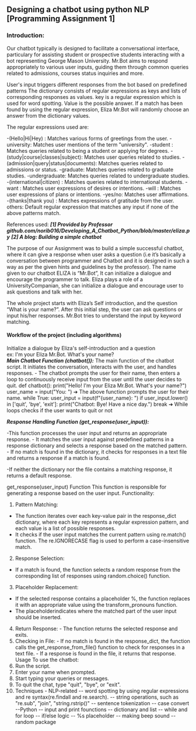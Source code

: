 ## Designing a chatbot using python NLP [Programming Assignment 1] 

### Introduction: 
Our chatbot typically is designed to facilitate a conversational interface, particulary for assisting student or prospective students interacting with a bot representing George Mason University. Mr.Bot aims to respond appropriately to various user inputs, guiding them through common queries related to admissions, courses status inquiries and more.

User's input triggers different responses from the bot based on predefined patterns
The dictionary consists of regular expressions as keys and lists of corresponding responses as values.
key is a regular expression which is used for word spotting. Value is the possible answer. If a match has been found by using the regular expression, Eliza Mr.Bot will randomly choose an answer from the dictionary values.

The regular expressions used are:

-(Hello|Hi|Hey) : Matches various forms of greetings from the user.
-university: Matches user mentions of the term "university".
-student : Matches queries related to being a student or applying for degrees.
-(study|course|classes|subject): Matches user queries related to studies.
-(admission|query|status|documents): Matches queries related to admissions or status.
-graduate: Matches queries related to graduate studies.
-undergraduate: Matches queries related to undergraduate studies.
-(international|citizen) : Matches queries related to international students.
-want : Matches user expressions of desires or intentions.
-will : Matches user expressions of plans or intentions.
-yes/no: Matches user affirmations.
-(thanks|thank you) : Matches expressions of gratitude from the user.
others: Default regular expression that matches any input if none of the above patterns match.

References used: 
***[1] Provided by Professor github.com/norib016/Developing_A_Chatbot_Python/blob/master/eliza.py***
***[2] A blog: Building a simple chatbot***

The purpose of our Assignment was to build a simple successful chatbot, where it can give a 
response when user asks a question (i.e it’s basically a conversation between programmer and 
Chatbot and it is designed in such a way as per the given hints and guidelines by the professor). 
The name given to our chatbot ELIZA is “Mr.Bot”, It can initialize a dialogue and encourage the 
programmer to talk. Eliza plays a role of a UniversityCompanian, she can initialize a dialogue 
and encourage user to ask questions and talk with her. 

The whole project starts with Eliza’s Self introduction, and the question “What is your name?”. 
After this initial step, the user can ask questions or input his/her responses. Mr.Bot tries to 
understand the input by keyword matching. 
 

#### Workflow of the project (including algorithms)  

Initialize a dialogue by Eliza's self-introduction and a question  
ex: I'm your Eliza Mr.Bot. What's your name?     
***Main Chatbot Function (chatbot()):***
The main function of the chatbot script. It initiates the conversation, interacts with the user, and 
handles responses. - The chatbot prompts the user for their name, then enters a loop to continuously receive input from the 
user until the user decides to quit. 
def chatbot(): 
print("Hello! I'm your Eliza Mr.Bot. What's your name?") 
user_name = input("You: ") 
➔ The above function prompts the user for their name. 
while True: 
user_input = input(f"{user_name}: ") 
if user_input.lower() in ['quit', 'bye', 'exit']: 
print("Chatbot: Bye! Have a nice day.") 
break 
➔ While loops checks if the user wants to quit or not  

***Response Handling Function (get_response(user_input)):*** 

-This function processes the user input and returns an appropriate response. - It matches the user input against predefined patterns in a response dictionary and selects a response based on the matched pattern. - If no match is found in the dictionary, it checks for responses in a text file and returns a response if a match is found. 

-If neither the dictionary nor the file contains a matching response, it returns a default response. 

get_response(user_input) Function 
This function is responsible for generating a response based on the user input. 
Functionality: 
1. Pattern Matching: 
- The function iterates over each key-value pair in the response_dict dictionary, where each key represents a regular expression pattern, and each value is a list of possible responses.
- It checks if the user input matches the current pattern using re.match() function. The re.IGNORECASE flag is used to perform a case-insensitive match.
  
2. Response Selection:
- If a match is found, the function selects a random response from the corresponding list of responses using random.choice() function.
  
3. Placeholder Replacement:
- If the selected response contains a placeholder %, the function replaces it with an appropriate value using the transform_pronouns function.
- The placeholderindicates where the matched part of the user input should be inserted.
   
4. Return Response: - The function returns the selected response and exits.
5. Checking in File: - If no match is found in the response_dict, the function calls the get_response_from_file() 
function to check for responses in a text file. - If a response is found in the file, it returns that response. 
Usage 
To use the chatbot: 
1. Run the script. 
2. Enter your name when prompted. 
3. Start typing your queries or messages. 
4. To quit the chat, type "quit", "bye", or "exit". 
1. Techniques - NLP-related -- word spotting by using regular expressions and re syntax(re.findall and 
re.search). -- string operations, such as "re.sub", "join", "string.rstrip()" -- sentence tokenization -- case convert --Python -- input and print founctions -- dictionary and list -- while and for loop -- if/else logic -- 
%s placeholder -- making beep sound -- random package 